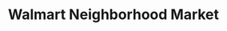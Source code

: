 ---
title: "Walmart Neighborhood Market"
url: /gresham/walmart-neighborhood-market-west-powell-boulevard/
shop: supermarket
---